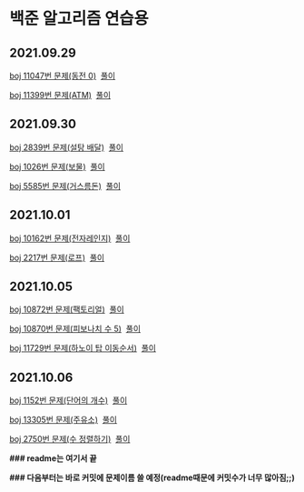 백준 알고리즘 연습용
===================
2021.09.29
-----------
[boj 11047번 문제(동전 0)](https://www.acmicpc.net/problem/11047)&nbsp;&nbsp;[풀이](https://github.com/kbk7525/algorithm-study/blob/master/boj_11047.py)

[boj 11399번 문제(ATM)](https://www.acmicpc.net/problem/11399)&nbsp;&nbsp;[풀이](https://github.com/kbk7525/algorithm-study/blob/master/boj_11399.py)

2021.09.30
-----------
[boj 2839번 문제(설탕 배달)](https://www.acmicpc.net/problem/2839)&nbsp;&nbsp;[풀이](https://github.com/kbk7525/algorithm-study/blob/master/boj_2839.py)

[boj 1026번 문제(보물)](https://www.acmicpc.net/problem/1026)&nbsp;&nbsp;[풀이](https://github.com/kbk7525/algorithm-study/blob/master/boj_1026.py)

[boj 5585번 문제(거스름돈)](https://www.acmicpc.net/problem/5585)&nbsp;&nbsp;[풀이](https://github.com/kbk7525/algorithm-study/blob/master/boj_5585.py)

2021.10.01
-----------
[boj 10162번 문제(전자레인지)](https://www.acmicpc.net/problem/10162)&nbsp;&nbsp;[풀이](https://github.com/kbk7525/algorithm-study/blob/master/boj_10162.py)

[boj 2217번 문제(로프)](https://www.acmicpc.net/problem/2217)&nbsp;&nbsp;[풀이](https://github.com/kbk7525/algorithm-study/blob/master/boj_2217.py)

2021.10.05
-----------
[boj 10872번 문제(팩토리얼)](https://www.acmicpc.net/problem/10872)&nbsp;&nbsp;[풀이](https://github.com/kbk7525/algorithm-study/blob/master/boj_10872.py)

[boj 10870번 문제(피보나치 수 5)](https://www.acmicpc.net/problem/10870)&nbsp;&nbsp;[풀이](https://github.com/kbk7525/algorithm-study/blob/master/boj_10870.py)

[boj 11729번 문제(하노이 탑 이동순서)](https://www.acmicpc.net/problem/11729)&nbsp;&nbsp;[풀이](https://github.com/kbk7525/algorithm-study/blob/master/boj_11729.py)

2021.10.06
-----------
[boj 1152번 문제(단어의 개수)](https://www.acmicpc.net/problem/1152)&nbsp;&nbsp;[풀이](https://github.com/kbk7525/algorithm-study/blob/master/boj_1152.py)

[boj 13305번 문제(주유소)](https://www.acmicpc.net/problem/13305)&nbsp;&nbsp;[풀이](https://github.com/kbk7525/algorithm-study/blob/master/boj_13305.py)


[boj 2750번 문제(수 정렬하기)](https://www.acmicpc.net/problem/2750)&nbsp;&nbsp;[풀이](https://github.com/kbk7525/algorithm-study/blob/master/boj_2750.py)

**### readme는 여기서 끝**

**### 다음부터는 바로 커밋에 문제이름 쓸 예정(readme때문에 커밋수가 너무 많아짐;;)**